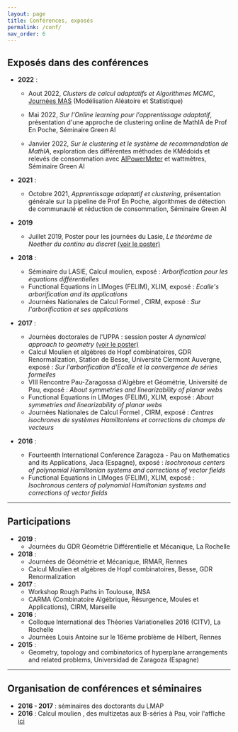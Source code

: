 ```yaml
---
layout: page
title: Conférences, exposés
permalink: /conf/
nav_order: 6
---
```


## Exposés dans des conférences

- **2022** : 
    * Aout 2022, *Clusters de calcul adaptatifs et Algorithmes MCMC*, [Journées MAS](https://mas2022.sciencesconf.org/) (Modélisation Aléatoire et Statistique)
    *   Mai 2022, *Sur l'Online learning pour l'apprentissage adaptatif*, présentation d'une approche de clustering online de MathIA de Prof En Poche, Séminaire Green AI 
    
    * Janvier 2022, *Sur le clustering et le système de recommandation de MathIA*, exploration des différentes méthodes de KMédoids et relevés de consommation avec [AIPowerMeter](https://github.com/GreenAI-Uppa/AIPowerMeter) et wattmètres, Séminaire Green AI 

- **2021** :  
    * Octobre 2021, *Apprentissage adaptatif et clustering*, présentation générale sur la pipeline de Prof En Poche, algorithmes de détection de communauté et réduction de consommation,
    Séminaire Green AI 
- **2019**
    * Juillet 2019, Poster pour les journées du Lasie, *Le théorème de Noether du continu au discret*   [(voir le poster)](docu/poster_lasie.pdf)

- **2018** : 
    * Séminaire du LASIE, Calcul moulien, exposé : *Arborification pour les équations différentielles*
    * Functional Equations in LIMoges (FELIM), XLIM, exposé : *Ecalle's arborification and its applications*
    * Journées Nationales de Calcul Formel , CIRM, exposé : *Sur l'arborification et ses applications*

- **2017** :
    * Journées doctorales de l'UPPA : session poster *A dynamical approach to geometry* [(voir le poster)](docu/poster_thèse.pdf)
    * Calcul Moulien et algèbres de Hopf combinatoires, GDR Renormalization, Station de Besse, Université Clermont Auvergne, exposé : *Sur l'arborification d'Ecalle et la convergence de séries formelles*
    * VIII Rencontre Pau-Zaragossa d'Algèbre et Géométrie, Université de Pau, exposé : *About symmetries and linearizability of planar webs*
    * Functional Equations in LIMoges (FELIM), XLIM, exposé : *About symmetries and linearizability of planar webs*
    * Journées Nationales de Calcul Formel , CIRM, exposé : *Centres isochrones de systèmes Hamiltoniens et corrections de champs de vecteurs*
    
- **2016** :
    * Fourteenth International Conference Zaragoza - Pau on Mathematics and its Applications, Jaca (Espagne), exposé : *Isochronous centers of polynomial Hamiltonian systems and corrections of vector fields*
    * Functional Equations in LIMoges (FELIM), XLIM, exposé : *Isochronous centers of polynomial Hamiltonian systems and corrections of vector fields*

---- 

## Participations 

- **2019** : 
    * Journées du GDR Géométrie Différentielle et Mécanique, La Rochelle
- **2018** :
    * Journées de Géométrie et Mécanique, IRMAR, Rennes
    * Calcul Moulien et algèbres de Hopf combinatoires, Besse, GDR Renormalization
- **2017** :
    * Workshop Rough Paths in Toulouse, INSA
    * CARMA (Combinatoire Algébrique, Résurgence, Moules et Applications), CIRM, Marseille
- **2016** :
    * Colloque International des Théories Variationelles 2016 (CITV), La Rochelle
    * Journées Louis Antoine sur le 16ème problème de Hilbert, Rennes
- **2015** :
    * Geometry, topology and combinatorics of hyperplane arrangements and related problems, Universidad de Zaragoza (Espagne)

----

## Organisation de conférences et séminaires

- **2016 - 2017** : séminaires des doctorants du LMAP
- **2016** : Calcul moulien , des multizetas aux B-séries à Pau, voir l'affiche [ici](/docu/rencontre-Pau-2016.pdf)

